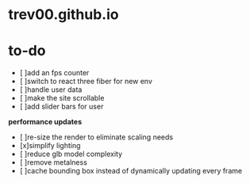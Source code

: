 # trev00.github.io

# to-do
- [ ]add an fps counter
- [ ]switch to react three fiber for new env
- [ ]handle user data
- [ ]make the site scrollable
- [ ]add slider bars for user

**performance updates** 
- [ ]re-size the render to eliminate scaling needs
- [x]simplify lighting
- [ ]reduce glb model complexity
- [ ]remove metalness
- [ ]cache bounding box instead of dynamically updating every frame
